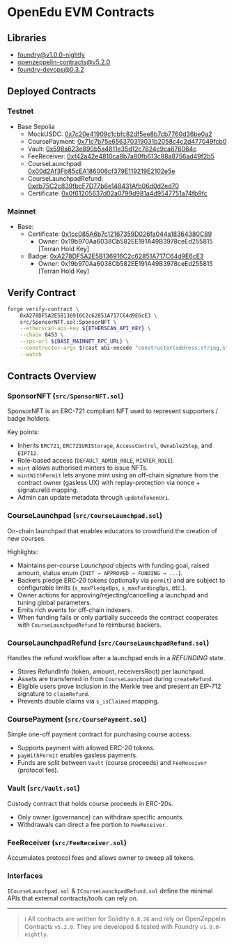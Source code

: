 # OpenEdu EVM Contracts

## Libraries
- foundry@v1.0.0-nightly
- openzeppelin-contracts@v5.2.0
- foundry-devops@0.3.2

## Deployed Contracts
### Testnet
- Base Sepolia
  - MockUSDC: [0x7c20e41909c1cbfc82df5ee8b7cb7760d36be0a2](https://sepolia.basescan.org/address/0x7c20e41909c1cbfc82df5ee8b7cb7760d36be0a2)
  - CoursePayment: [0x71c7b75e656370319031b2058c4c2d477049fcb0](https://sepolia.basescan.org/address/0x71c7b75e656370319031b2058c4c2d477049fcb0)
  - Vault: [0x598a623e890b5a4811e35d12c7824c9ca676064c](https://sepolia.basescan.org/address/0x598a623e890b5a4811e35d12c7824c9ca676064c)
  - FeeReceiver: [0xf42a42e4810ca8b7a80fb613c88a8756ad49f2b5](https://sepolia.basescan.org/address/0xf42a42e4810ca8b7a80fb613c88a8756ad49f2b5)
  - CourseLaunchpad: [0x00d2Af3Fb85cEA186006cf379E119219E2102e5e](https://sepolia.basescan.org/address/0x00d2af3fb85cea186006cf379e119219e2102e5e)
  - CourseLaunchpadRefund: [0xdb75C2c839fbcF7D77b6e148431Afb06d0d2ed70](https://sepolia.basescan.org/address/0xdb75c2c839fbcf7d77b6e148431afb06d0d2ed70)
  - Certificate: [0x0f61205637d02a0799d981a4d9547751a74fb9fc](https://sepolia.basescan.org/address/0x0f61205637d02a0799d981a4d9547751a74fb9fc)
  
### Mainnet

- Base:
  - Certificate: [0x1cc085A6b7c12167359D026fa044a18364380C89](https://basescan.org/address/0x1cc085A6b7c12167359D026fa044a18364380C89)
    - Owner: 0x19b970Aa6038Cb582EE191A49B3978ceEd255815 [Terran Hold Key]
  - Badge: [0xA278DF5A2E5B136916C2c62851A717C64d9E6cE3](https://basescan.org/address/0xA278DF5A2E5B136916C2c62851A717C64d9E6cE3)
    - Owner: 0x19b970Aa6038Cb582EE191A49B3978ceEd255815 [Terran Hold Key]
    

## Verify Contract

```bash
forge verify-contract \
    0xA278DF5A2E5B136916C2c62851A717C64d9E6cE3 \
    src/SponsorNFT.sol:SponsorNFT \
    --etherscan-api-key ${ETHERSCAN_API_KEY} \
    --chain 8453 \
    --rpc-url ${BASE_MAINNET_RPC_URL} \
    --constructor-args $(cast abi-encode "constructor(address,string,string)" 0x19b970Aa6038Cb582EE191A49B3978ceEd255815 "OpenEdu Badge" "OEB") \
    --watch
```

## Contracts Overview

### SponsorNFT (`src/SponsorNFT.sol`)
SponsorNFT is an ERC-721 compliant NFT used to represent supporters / badge holders.

Key points:
- Inherits `ERC721`, `ERC721URIStorage`, `AccessControl`, `Ownable2Step`, and `EIP712`.
- Role-based access (`DEFAULT_ADMIN_ROLE`, `MINTER_ROLE`).
- `mint` allows authorised minters to issue NFTs.
- `mintWithPermit` lets anyone mint using an off-chain signature from the contract owner (gasless UX) with replay-protection via nonce + signatureId mapping.
- Admin can update metadata through `updateTokenUri`.

### CourseLaunchpad (`src/CourseLaunchpad.sol`)
On-chain launchpad that enables educators to crowdfund the creation of new courses.

Highlights:
- Maintains per-course *Launchpad* objects with funding goal, raised amount, status enum (`INIT → APPROVED → FUNDING → ...`).
- Backers pledge ERC-20 tokens (optionally via `permit`) and are subject to configurable limits (`s_maxPledgeBps`, `s_maxFundingBps`, etc.).
- Owner actions for approving/rejecting/cancelling a launchpad and tuning global parameters.
- Emits rich events for off-chain indexers.
- When funding fails or only partially succeeds the contract cooperates with `CourseLaunchpadRefund` to reimburse backers.

### CourseLaunchpadRefund (`src/CourseLaunchpadRefund.sol`)
Handles the refund workflow after a launchpad ends in a *REFUNDING* state.
- Stores RefundInfo (token, amount, receiversRoot) per launchpad.
- Assets are transferred in from `CourseLaunchpad` during `createRefund`.
- Eligible users prove inclusion in the Merkle tree and present an EIP-712 signature to `claimRefund`.
- Prevents double claims via `s_isClaimed` mapping.

### CoursePayment (`src/CoursePayment.sol`)
Simple one-off payment contract for purchasing course access.
- Supports payment with allowed ERC-20 tokens.
- `payWithPermit` enables gasless payments.
- Funds are split between `Vault` (course proceeds) and `FeeReceiver` (protocol fee).

### Vault (`src/Vault.sol`)
Custody contract that holds course proceeds in ERC-20s.
- Only owner (governance) can withdraw specific amounts.
- Withdrawals can direct a fee portion to `FeeReceiver`.

### FeeReceiver (`src/FeeReceiver.sol`)
Accumulates protocol fees and allows owner to sweep all tokens.

### Interfaces
`ICourseLaunchpad.sol` & `ICourseLaunchpadRefund.sol` define the minimal APIs that external contracts/tools can rely on.

---

> ℹ️  All contracts are written for Solidity `0.8.26` and rely on OpenZeppelin Contracts `v5.2.0`. They are developed & tested with Foundry `v1.0.0-nightly`.
